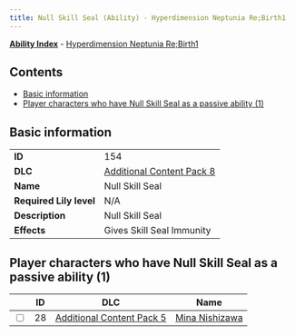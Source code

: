 ```yaml
---
title: Null Skill Seal (Ability) - Hyperdimension Neptunia Re;Birth1
---
```


[**Ability Index**](/neptunia/rb1/ability/index.html) - [Hyperdimension Neptunia Re;Birth1](/neptunia/rb1)

## Contents

- [Basic information](#basic-information)
- [Player characters who have Null Skill Seal as a passive ability (1)](#player-characters-who-have-null-skill-seal-as-a-passive-ability-1)

## Basic information

|   |   |
| -- | -- |
| **ID** | 154
**DLC** | [Additional Content Pack 8](/neptunia/rb1/dlc/17-pack8.html)
**Name** | Null Skill Seal
**Required Lily level** | N/A
**Description** | Null Skill Seal
**Effects** | Gives Skill Seal Immunity |


## Player characters who have Null Skill Seal as a passive ability (1)

|    | ID | DLC | Name |
| -- | -- | --- | ---- |
| <input type="checkbox" id="rb1-player-14-28" class="trackbox" /> | 28 | [Additional Content Pack 5](/neptunia/rb1/dlc/14-pack5.html) | [Mina Nishizawa](/neptunia/rb1/player/14-28-mina-nishizawa.html) |
